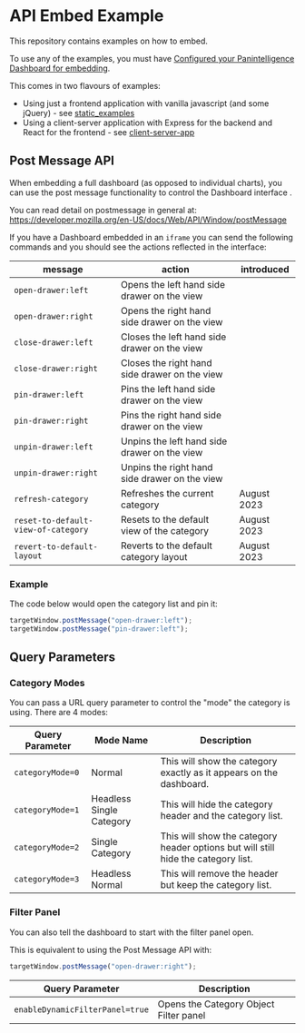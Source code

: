 # API Embed Example
This repository contains examples on how to embed.

To use any of the examples, you must have [Configured your Panintelligence Dashboard for embedding](https://panintelligence.atlassian.net/wiki/spaces/PD/pages/181010582/Embedding+Dashboards+Charts).

This comes in two flavours of examples:
* Using just a frontend application with vanilla javascript (and some jQuery) - see [static_examples](./static_examples)
* Using a client-server application with Express for the backend and React for the frontend - see [client-server-app](./client-server-app)

## Post Message API
When embedding a full dashboard (as opposed to individual charts), you can use the post message functionality to control the Dashboard interface .

You can read detail on postmessage in general at: https://developer.mozilla.org/en-US/docs/Web/API/Window/postMessage

If you have a Dashboard embedded in an `iframe` you can send the following commands and you should see the actions reflected in the interface:

| message | action | introduced |
|--|--|--|
| `open-drawer:left` | Opens the left hand side drawer on the view ||
| `open-drawer:right` | Opens the right hand side drawer on the view ||
| `close-drawer:left` | Closes the left hand side drawer on the view ||
| `close-drawer:right` | Closes the right hand side drawer on the view ||
| `pin-drawer:left` | Pins the left hand side drawer on the view ||
| `pin-drawer:right` | Pins the right hand side drawer on the view ||
| `unpin-drawer:left` | Unpins the left hand side drawer on the view ||
| `unpin-drawer:right` | Unpins the right hand side drawer on the view ||
| `refresh-category` | Refreshes the current category | August 2023 |
| `reset-to-default-view-of-category` | Resets to the default view of the category | August 2023 |
| `revert-to-default-layout` | Reverts to the default category layout  | August 2023 |


### Example
The code below would open the category list and pin it:
```javascript
targetWindow.postMessage("open-drawer:left");
targetWindow.postMessage("pin-drawer:left");
```

## Query Parameters
### Category Modes
You can pass a URL query parameter to control the "mode" the category is using. There are 4 modes:

| Query Parameter  | Mode Name                | Description |
|------------------|--------------------------|-------------|
| `categoryMode=0` | Normal                   | This will show the category exactly as it appears on the dashboard. |
| `categoryMode=1` | Headless Single Category | This will hide the category header and the category list. |
| `categoryMode=2` | Single Category          | This will show the category header options but will still hide the category list. |
| `categoryMode=3` | Headless Normal          | This will remove the header but keep the category list. |

### Filter Panel
You can also tell the dashboard to start with the filter panel open.

This is equivalent to using the Post Message API with:
```javascript
targetWindow.postMessage("open-drawer:right");
```

| Query Parameter                 | Description                            |
|---------------------------------|----------------------------------------|
| `enableDynamicFilterPanel=true` | Opens the Category Object Filter panel |
